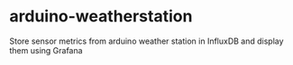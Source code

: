 # arduino-weatherstation
Store sensor metrics from arduino weather station in InfluxDB and display them using Grafana 
